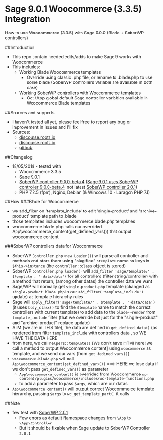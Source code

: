 # Sage 9.0.1 Woocommerce (3.3.5) Integration
How to use Woocommerce (3.3.5) with Sage 9.0.0 (Blade + SoberWP controllers)

##Introduction
- This repo contain needed edits/adds to make Sage 9 works with Woocommerce
- This includes: 
  - Working Blade Woocommerce templates
    - Override using classic .php file, or rename to .blade.php to use some blade (SoberWP controllers variable are available in both case)
  - Working SoberWP controllers with Woocommerce templates
    - Get \App global default Sage controller variables available in Woocommerce Blade templates
  
##Sources and supports
- I haven't tested all yet, please feel free to report any bug or improvement in issues and I'll fix
- Sources:
  - [discourse.roots.io](https://discourse.roots.io/t/woocommerce-blade-sage-9/8449/17)
  - [discourse.roots.io](https://discourse.roots.io/t/any-working-example-of-sage-9-latest-sage-9-0-0-beta-4-with-woocommerce-3-1-1/10099/17)
  - [github](https://github.com/MarekVrofski/Sage-Woocommerce)
  
##Changelog
- 18/05/2018 - tested with
    - Woocommerce 3.3.5
    - Sage 9.0.1
    - [SoberWP controller 9.0.0-beta.4](https://github.com/soberwp/controller/releases) ([Sage 9.0.1 uses SoberWP controller 9.0.0-beta.4](https://github.com/roots/sage/blob/master/composer.json), not latest [SoberWP controller 2.0.1](https://github.com/soberwp/controller/releases))
    - PHP 7.2.5 (fpm), Nginx, Debian (& Windows 10 - Laragon PHP 7.1)
    
##How
###Blade for Woocommerce
- we add_filter on 'template_include' to edit 'single-product' and 'archive-product' template path to .blade
- those templates includes woocommerce.blade.php templates
- woocommerce.blade.php calls our overrided App\woocommerce_content(get_defined_vars()) that output woocommerce content

###SoberWP controllers data for Woocommerce
- SoberWP `Controller.php` (`new Loader()`) will parse all controller and methods and store them using "slugified" `$template` name as keys in `$this->instance` (the `controller::class` object is stored)
- SoberWP `controller.php loader()` will `add_filter('sage/template/' . $template . '-data/data')` for all controllers (filter string/controller) with a method that return, (among other datas) the controller data we want
- Sage/WP will normally get `single-product.php` template (changed as `single-product.blade.php` in our `add_filter('template_include')` update) as template hierarchy rules
- Sage will `apply_filter('sage/template/' . $template . '-data/data')` (it uses `body_class()` to find the `$template` name to match the correct controllers with current template) to add data to the `blade->render` from `template_include` filter (that we override but just for the "single-product" and "archive-product" replace update)
- ATM (we are in THIS file), the data are defined in `get_defined_data()` (as rendered from filter `template_include` with controllers data), so WE HAVE THE DATA HERE
- from here, we call `helpers::template()` [We don't have HTMl here! we call a method to output Woocommerce content] using `woocommerce` as template, and we send our vars (from `get_dedined_vars()`)
- `woocommerce.blade.php` will call `App\woocommerce_content(get_defined_vars())` ===> HERE we lose data if we don't pass `get_defined_vars()` as parameter
    - `App\woocommerce_content()` is overrided from Woocommerce `wp-content/plugins/woocommerce/includes/wc-template-functions.php`
    - to add a parameter to pass `$args`, which are our datas
- `App\woocommerce_content()` will output correct Woocommerce template hierarchy, passing `$args` to `wc_get_template_part()` it calls

##Note
- few test with [SoberWP 2.0.1](https://github.com/soberwp/controller/releases)
  - Few errors as default Namespace changes from `\App` to `\App\Controller`
  - But it should be fixable when Sage update to SoberWP Controller `2.0.1`








